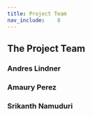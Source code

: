 ```yaml
---
title: Project Team
nav_include:    8
---
```


## The Project Team

### Andres Lindner
### Amaury Perez
### Srikanth Namuduri
